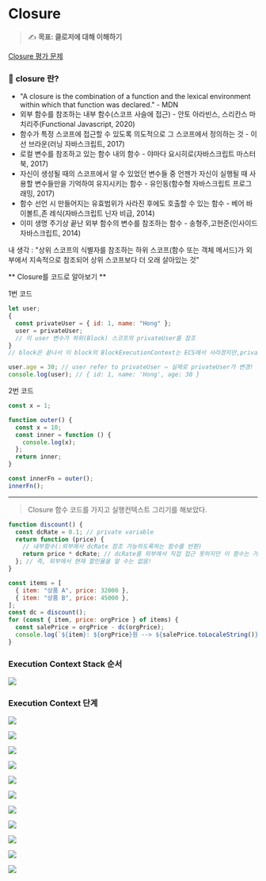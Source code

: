 # **Closure**

> ✍ **목표: 클로저에 대해 이해하기**

[Closure 평가 문제](https://github.com/kwoneungbi/Sesac_fullstack/blob/master/Javascript/Study/%234_Closure/TryThis/README.md)

### 🔎 **closure 란?**

- "A closure is the combination of a function and the lexical environment within which that function was declared." - MDN
- 외부 함수를 참조하는 내부 함수(스코프 사슬에 접근) - 안토 아라빈스, 스리칸스 마치리주(Functional Javascript, 2020)
- 함수가 특정 스코프에 접근할 수 있도록 의도적으로 그 스코프에서 정의하는 것 - 이선 브라운(러닝 자바스크립트, 2017)
- 로컬 변수를 참조하고 있는 함수 내의 함수 - 야마다 요시히로(자바스크립트 마스터 북, 2017)
- 자신이 생성될 때의 스코프에서 알 수 있었던 변수들 중 언젠가 자신이 실행될 때 사용할 변수들만을 기억하여 유지시키는 함수 - 유인동(함수형 자바스크립트 프로그래밍, 2017)
- 함수 선언 시 만들어지는 유효범위가 사라진 후에도 호출할 수 있는 함수 - 베어 바이볼트,존 레식(자바스크립트 닌자 비급, 2014)
- 이미 생명 주기상 끝난 외부 함수의 변수를 참조하는 함수 - 송형주,고현준(인사이드 자바스크립트, 2014)

내 생각 : "상위 스코프의 식별자를 참조하는 하위 스코프(함수 또는 객체 메서드)가 외부에서 지속적으로 참조되어 상위 스코프보다 더 오래 살아있는 것"

** Closure를 코드로 알아보기 **

1번 코드

```javascript
let user;
{
  const privateUser = { id: 1, name: "Hong" };
  user = privateUser;
  // 이 user 변수가 하위(Block) 스코프의 privateUser를 참조
}
// block은 끝나서 이 block의 BlockExecutionContext는 ECS에서 사라졌지만,privateUser를 user가 계속 참조하고 있어 BlockLexicalEnvironment(DecEnvRec)는 사라질 수 없다!

user.age = 30; // user refer to privateUser ⇒ 실제로 privateUser가 변경!
console.log(user); // { id: 1, name: 'Hong', age: 30 }
```

2번 코드

```javascript
const x = 1;

function outer() {
  const x = 10;
  const inner = function () {
    console.log(x);
  };
  return inner;
}

const innerFn = outer();
innerFn();
```

---

> Closure 함수 코드를 가지고 실행컨텍스트 그리기를 해보았다.

```js
function discount() {
  const dcRate = 0.1; // private variable
  return function (price) {
    // 내부함수(:외부에서 dcRate 참조 가능하도록하는 함수를 반환)
    return price * dcRate; // dcRate를 외부에서 직접 접근 못하지만 이 함수는 가능
  }; // 즉, 외부에서 현재 할인율을 알 수는 없음!
}

const items = [
  { item: "상품 A", price: 32000 },
  { item: "상품 B", price: 45000 },
];
const dc = discount();
for (const { item, price: orgPrice } of items) {
  const salePrice = orgPrice - dc(orgPrice);
  console.log(`${item}: ${orgPrice}원 --> ${salePrice.toLocaleString()}원`);
}
```

### Execution Context Stack 순서

![](https://velog.velcdn.com/images/eungbi/post/f51f3792-9be0-4833-b5ea-8e4acb9600af/image.png)

### Execution Context 단계

![](https://velog.velcdn.com/images/eungbi/post/33d42dae-32d1-4913-897b-aab275814519/image.png)

![](https://velog.velcdn.com/images/eungbi/post/ec5c8626-9e21-4e35-b055-19a27dce25c9/image.png)

![](https://velog.velcdn.com/images/eungbi/post/6de161d5-bc3a-4cfe-b55f-06d509003d80/image.png)

![](https://velog.velcdn.com/images/eungbi/post/949637d6-5149-47c3-b4b6-59660d864d74/image.png)

![](https://velog.velcdn.com/images/eungbi/post/b6dcedc6-522d-441f-b828-4c2b6211a236/image.png)

![](https://velog.velcdn.com/images/eungbi/post/6ecb68e1-0b59-4a86-be2a-cd6caa8cf488/image.png)

![](https://velog.velcdn.com/images/eungbi/post/8637e204-cf26-4e2f-b9a4-b6674d7aef84/image.png)

![](https://velog.velcdn.com/images/eungbi/post/176c5ede-0db2-455a-a30e-fa9e61c16d08/image.png)

![](https://velog.velcdn.com/images/eungbi/post/8436c460-5f03-4023-992d-4faa294753a9/image.png)

![](https://velog.velcdn.com/images/eungbi/post/679c7f1b-9b81-4ab6-b4ef-90bd6837c49d/image.png)

![](https://velog.velcdn.com/images/eungbi/post/adbfba73-bc82-47d1-a286-6a9e6cde16f0/image.png)
